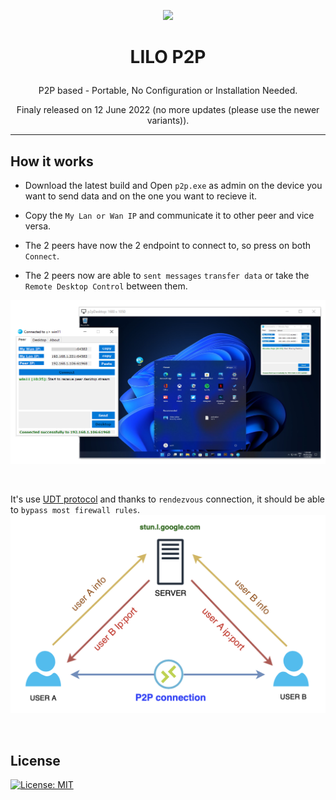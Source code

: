 <p align="center">
  <img src="ico/p2p.ico" />
</p>

# <p align="center">LILO P2P</p>

<p align="center">P2P based - Portable, No Configuration or Installation Needed.</p>
<p align="center">Finaly released on 12 June 2022 (no more updates (please use the newer variants)).</p>

<hr />

## How it works

- Download the latest build and Open `p2p.exe` as admin on the device you want to send data and on the one you want to recieve it.

- Copy the `My Lan or Wan IP` and communicate it to other peer and vice versa.
- The 2 peers have now the 2 endpoint to connect to, so press on both `Connect`.
- The 2 peers now are able to `sent messages` `transfer data` or take the `Remote Desktop Control` between them.

![p2p-remote-desktop](img/p2p-remote-desktop.png)

</br >

It's use [UDT protocol](https://en.wikipedia.org/wiki/UDP-based_Data_Transfer_Protocol)
and thanks to `rendezvous` connection, it should be able to `bypass most firewall rules`.
![p2p-logic](img/p2p-logic.png)

</br >

## License

[![License: MIT](https://img.shields.io/badge/License-MIT-blue.svg?style=for-the-badge&logo=AdGuard)](LICENSE)
